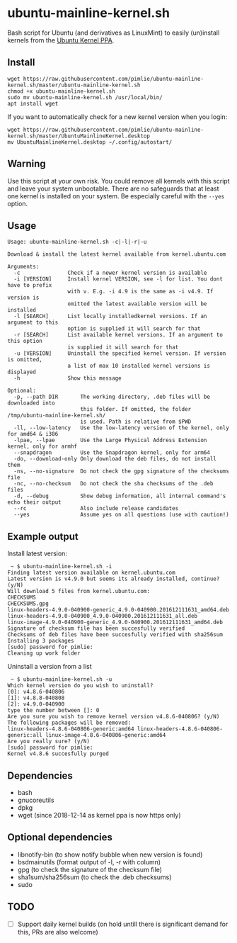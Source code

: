 ubuntu-mainline-kernel.sh
=================

Bash script for Ubuntu (and derivatives as LinuxMint) to easily (un)install kernels from the [Ubuntu Kernel PPA](http://kernel.ubuntu.com/~kernel-ppa/mainline/).

Install
----------------
```
wget https://raw.githubusercontent.com/pimlie/ubuntu-mainline-kernel.sh/master/ubuntu-mainline-kernel.sh
chmod +x ubuntu-mainline-kernel.sh
sudo mv ubuntu-mainline-kernel.sh /usr/local/bin/
apt install wget
```

If you want to automatically check for a new kernel version when you login:
```
wget https://raw.githubusercontent.com/pimlie/ubuntu-mainline-kernel.sh/master/UbuntuMainlineKernel.desktop
mv UbuntuMainlineKernel.desktop ~/.config/autostart/
```

Warning
-----------------
Use this script at your own risk. You could remove all kernels with this script and leave your system unbootable. 
There are no safeguards that at least one kernel is installed on your system. Be especially careful with the `--yes` option.


Usage
-----------------
```
Usage: ubuntu-mainline-kernel.sh -c|-l|-r|-u

Download & install the latest kernel available from kernel.ubuntu.com

Arguments:
  -c               Check if a newer kernel version is available
  -i [VERSION]     Install kernel VERSION, see -l for list. You dont have to prefix
                   with v. E.g. -i 4.9 is the same as -i v4.9. If version is
                   omitted the latest available version will be installed
  -l [SEARCH]      List locally installedkernel versions. If an argument to this
                   option is supplied it will search for that
  -r [SEARCH]      List available kernel versions. If an argument to this option
                   is supplied it will search for that
  -u [VERSION]     Uninstall the specified kernel version. If version is omitted,
                   a list of max 10 installed kernel versions is displayed
  -h               Show this message

Optional:
  -p, --path DIR       The working directory, .deb files will be downloaded into 
                       this folder. If omitted, the folder /tmp/ubuntu-mainline-kernel.sh/ 
                       is used. Path is relative from $PWD
  -ll, --low-latency   Use the low-latency version of the kernel, only for amd64 & i386
  -lpae, --lpae        Use the Large Physical Address Extension kernel, only for armhf
  --snapdragon         Use the Snapdragon kernel, only for arm64
  -do, --download-only Only download the deb files, do not install them
  -ns, --no-signature  Do not check the gpg signature of the checksums file
  -nc, --no-checksum   Do not check the sha checksums of the .deb files
  -d, --debug          Show debug information, all internal command's echo their output
  --rc                 Also include release candidates
  --yes                Assume yes on all questions (use with caution!)
```

Example output
-------------------

Install latest version:
```
 ~ $ ubuntu-mainline-kernel.sh -i
Finding latest version available on kernel.ubuntu.com
Latest version is v4.9.0 but seems its already installed, continue? (y/N) 
Will download 5 files from kernel.ubuntu.com:
CHECKSUMS 
CHECKSUMS.gpg 
linux-headers-4.9.0-040900-generic_4.9.0-040900.201612111631_amd64.deb 
linux-headers-4.9.0-040900_4.9.0-040900.201612111631_all.deb 
linux-image-4.9.0-040900-generic_4.9.0-040900.201612111631_amd64.deb 
Signature of checksum file has been succesfully verified
Checksums of deb files have been succesfully verified with sha256sum
Installing 3 packages
[sudo] password for pimlie: 
Cleaning up work folder
```
Uninstall a version from a list
```
 ~ $ ubuntu-mainline-kernel.sh -u
Which kernel version do you wish to uninstall?
[0]: v4.8.6-040806
[1]: v4.8.8-040808
[2]: v4.9.0-040900
type the number between []: 0
Are you sure you wish to remove kernel version v4.8.6-040806? (y/N)
The following packages will be removed: 
linux-headers-4.8.6-040806-generic:amd64 linux-headers-4.8.6-040806-generic:all linux-image-4.8.6-040806-generic:amd64
Are you really sure? (y/N)
[sudo] password for pimlie: 
Kernel v4.8.6 succesfully purged
```

Dependencies
----------------
* bash
* gnucoreutils
* dpkg
* wget (since 2018-12-14 as kernel ppa is now https only)

Optional dependencies
----------------
* libnotify-bin (to show notify bubble when new version is found)
* bsdmainutils (format output of -l, -r with column)
* gpg (to check the signature of the checksum file)
* sha1sum/sha256sum (to check the .deb checksums)
* sudo

TODO
-----------------
- [ ] Support daily kernel builds (on hold untill there is significant demand for this, PRs are also welcome)


